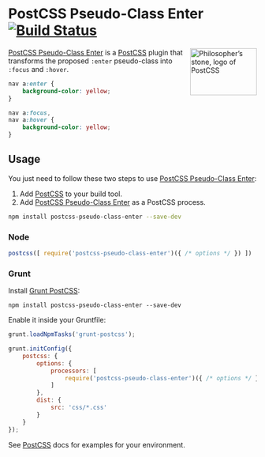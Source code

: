 # PostCSS Pseudo-Class Enter [![Build Status][ci-img]][ci]

<img align="right" width="135" height="95" src="http://postcss.github.io/postcss/logo-leftp.png" title="Philosopher’s stone, logo of PostCSS">

[PostCSS Pseudo-Class Enter] is a [PostCSS] plugin that transforms the proposed `:enter` pseudo-class into `:focus` and `:hover`.

```css
nav a:enter {
	background-color: yellow;
}
```

```css
nav a:focus,
nav a:hover {
	background-color: yellow;
}
```

## Usage

You just need to follow these two steps to use [PostCSS Pseudo-Class Enter]:

1. Add [PostCSS] to your build tool.
2. Add [PostCSS Pseudo-Class Enter] as a PostCSS process.

```sh
npm install postcss-pseudo-class-enter --save-dev
```

### Node

```js
postcss([ require('postcss-pseudo-class-enter')({ /* options */ }) ])
```

### Grunt

Install [Grunt PostCSS]:

```shell
npm install postcss-pseudo-class-enter --save-dev
```

Enable it inside your Gruntfile:

```js
grunt.loadNpmTasks('grunt-postcss');

grunt.initConfig({
	postcss: {
		options: {
			processors: [
				require('postcss-pseudo-class-enter')({ /* options */ })
			]
		},
		dist: {
			src: 'css/*.css'
		}
	}
});
```

See [PostCSS] docs for examples for your environment.

[Grunt PostCSS]: https://github.com/nDmitry/grunt-postcss
[PostCSS]: https://github.com/postcss/postcss
[PostCSS Pseudo-Class Enter]: https://github.com/jonathantneal/postcss-pseudo-class-enter
[ci-img]:  https://travis-ci.org/jonathantneal/postcss-pseudo-class-enter.svg
[ci]:      https://travis-ci.org/jonathantneal/postcss-pseudo-class-enter
